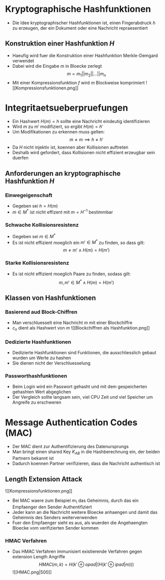 # Kryptographische Hashfunktionen
- Die Idee kryptographischer Hashfunktionen ist, einen Fingerabdruck $h$ zu erzeugen, der ein Dokument oder eine Nachricht repraesentiert
## Konstruktion einer Hashfunktion $H$
- Haeufig wird fuer die Konstruktion einer Hashfunktion Merkle-Demgard verwendet
- Dabei wird die Eingabe $m$ in Bloecke zerlegt
$$m=m_1||m_2||...||m_n$$
- Mit einer Kompressionsfunktion $f$ wird $m$ Blockweise komprimiert
![[Kompressionsfunktionen.png]]
# Integritaetsueberpruefungen
- Ein Hashwert $H(m)=h$ sollte eine Nachricht eindeutig identifizieren
- Wird $m$ zu $m'$ modifiziert, so ergibt $H(m)=h'$
- Um Modifikationen zu erkennen muss gelten:
$$m\neq m \implies h \ne h'$$
- Da $H$ nicht injektiv ist, koennen aber Kollisionen auftreten
- Deshalb wird gefordert, dass Kollisionen nicht effizient erzeugbar sein duerfen
## Anforderungen an kryptographische Hashfunktion $H$ 
### Einwegeigenschaft
- Gegeben sei $h=H(m)$
- $m \in M^*$ ist nicht effizent mit $m=H^{-1}$ bestimmbar
### Schwache Kollisionsresistenz
- Gegeben sei $m \in M^*$
- Es ist nicht effizient moeglich ein $m' \in M^*$ zu finden, so dass gilt:
$$m \ne m' \land H(m) = H(m')$$
### Starke Kollisionsresistenz
- Es ist nicht effizient moeglich Paare zu finden, sodass gilt:
$$m, m' \in M^* \land H(m) = H(m')$$
## Klassen von Hashfunktionen
### Basierend aud Block-Chiffren
- Man verschluesselt eine Nachricht $m$ mit einer Blockchiffre
- $c_n$ dient als Hashwert von $m$
![[Blockchiffren als Hashfunktion.png]]
### Dedizierte Hashfunktionen
- Dedizierte Hashfunktionen sind Funktionen, die ausschliesslich gebaut wurden um Werte zu hashen
- Sie dienen nicht der Verschluesselung
### Passworthashfunktionen
- Beim Login wird ein Passwort gehasht und mit dem gespeicherten gehashten Wert abgeglichen
- Der Vergleich sollte langsam sein, viel CPU Zeit und viel Speicher um Angreife zu erschweren
# Message Authentication Codes (MAC)
- Der MAC dient zur Authentifizierung des Datenursprungs
- Man bringt einen shared Key $K_{AB}$ in die Hashberechnung ein, der beiden Partnern bekannt ist
- Dadurch koennen Partner verifizieren, dass die Nachricht authentisch ist
## Length Extension Attack
![[Kompressionsfunktionen.png]]
- Bei MAC waere zum Beispiel $m_1$ das Geheimnis, durch das ein Empfaenger den Sender Authentifiziert
- Jeder kann an die Nachricht weitere Bloecke anhaengen und damit das Geheimnis des Senders weiterverwenden
- Fuer den Empfaenger sieht es aus, als wuerden die Angehaengten Bloecke vom verifizierten Sender kommen
### HMAC Verfahren
- Das HMAC Verfahren immunisiert existierende Verfahren gegen extension Length Angriffe
$$HMAC(m,k) = H(k'\oplus opad | (H(k'\oplus ipad |m)))$$
![[HMAC.png|500]]